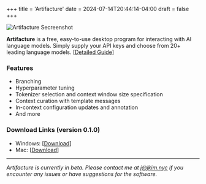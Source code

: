 +++
title = 'Artifacture'
date = 2024-07-14T20:44:14-04:00
draft = false
+++

![Artifacture Secreenshot](/images/artifacture-screenshot.png)

**Artifacture** is a free, easy-to-use desktop program for interacting with AI language models. Simply supply your API keys and choose from 20+ leading language models. [[Detailed Guide](/docs/guide)]

### Features
- Branching
- Hyperparameter tuning
- Tokenizer selection and context window size specification
- Context curation with template messages
- In-context configuration updates and annotation
- And more

### Download Links (version 0.1.0)
- Windows: [[Download](https://drive.google.com/file/d/1vMiRFu-MgQyKZCj9m6mGcNGflJMT52RE/view?usp=drive_link)]
- Mac: [[Download](https://drive.google.com/file/d/1zz6RvFuQobggPQZpAlS3asZDcqdh1_IY/view?usp=drive_link)]

***

*Artifacture is currently in beta. Please contact me at [j@jkim.nyc](mailto:j@jkim.nyc) if you encounter any issues or have suggestions for the software.*
